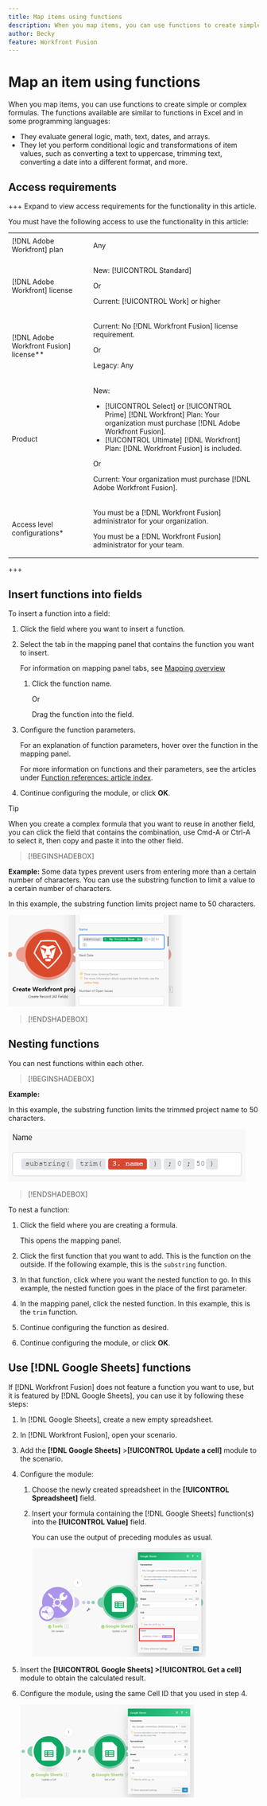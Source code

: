 ```yaml
---
title: Map items using functions
description: When you map items, you can use functions to create simple or complex formulas.
author: Becky
feature: Workfront Fusion
---
```

# Map an item using functions

When you map items, you can use functions to create simple or complex formulas. The functions available are similar to functions in Excel and in some programming languages:

* They evaluate general logic, math, text, dates, and arrays. 
* They let you perform conditional logic and transformations of item values, such as converting a text to uppercase, trimming text, converting a date into a different format, and more. 

<!--For more information, see [Map information from one module to another in Adobe Workfront Fusion](../../workfront-fusion/mapping/map-information-between-modules.md).-->


## Access requirements

+++ Expand to view access requirements for the functionality in this article.

You must have the following access to use the functionality in this article:

<table style="table-layout:auto">
 <col> 
 <col> 
 <tbody> 
  <tr> 
   <td role="rowheader">[!DNL Adobe Workfront] plan</td> 
   <td> <p>Any</p> </td> 
  </tr> 
  <tr data-mc-conditions=""> 
   <td role="rowheader">[!DNL Adobe Workfront] license</td> 
   <td> <p>New: [!UICONTROL Standard]</p><p>Or</p><p>Current: [!UICONTROL Work] or higher</p> </td> 
  </tr> 
  <tr> 
   <td role="rowheader">[!DNL Adobe Workfront Fusion] license**</td> 
   <td>
   <p>Current: No [!DNL Workfront Fusion] license requirement.</p>
   <p>Or</p>
   <p>Legacy: Any </p>
   </td> 
  </tr> 
  <tr> 
   <td role="rowheader">Product</td> 
   <td>
   <p>New:</p> <ul><li>[!UICONTROL Select] or [!UICONTROL Prime] [!DNL Workfront] Plan: Your organization must purchase [!DNL Adobe Workfront Fusion].</li><li>[!UICONTROL Ultimate] [!DNL Workfront] Plan: [!DNL Workfront Fusion] is included.</li></ul>
   <p>Or</p>
   <p>Current: Your organization must purchase [!DNL Adobe Workfront Fusion].</p>
   </td> 
  </tr>
  <tr data-mc-conditions=""> 
   <td role="rowheader">Access level configurations*</td> 
   <td> 
     <p>You must be a [!DNL Workfront Fusion] administrator for your organization.</p>
     <p>You must be a [!DNL Workfront Fusion] administrator for your team.</p>
   </td> 
  </tr> 
   </td> 
  </tr> 
 </tbody> 
</table>

<!--For more detail about the information in this table, see [Access requirements in Workfront documentation](/help/quicksilver/administration-and-setup/add-users/access-levels-and-object-permissions/access-level-requirements-in-documentation.md).-->

<!--For information on [!DNL Adobe Workfront Fusion] licenses, see [[!DNL Adobe Workfront Fusion] licenses](../../workfront-fusion/get-started/license-automation-vs-integration.md).-->

+++

## Insert functions into fields

To insert a function into a field:

1. Click the field where you want to insert a function.
1. Select the tab in the mapping panel that contains the function you want to insert. 

   For information on mapping panel tabs, see [Mapping overview](/help/workfront-fusion/get-started-with-fusion/understand-fusion/function-overview.md)
   1. Click the function name.

      Or

      Drag the function into the field.
1. Configure the function parameters. 

    For an explanation of function parameters, hover over the function in the mapping panel. 

    For more information on functions and their parameters, see the articles under [Function references: article index](/help/workfront-fusion/references/mapping-panel/functions/functions-toc.md).

1. Continue configuring the module, or click **OK**.

>[!TIP]
>
>When you create a complex formula that you want to reuse in another field, you can click the field that contains the combination, use Cmd-A or Ctrl-A to select it, then copy and paste it into the other field.


>[!BEGINSHADEBOX]

   **Example:** Some data types prevent users from entering more than a certain number of characters. You can use the substring function to limit a value to a certain number of characters.

   In this example, the substring function limits project name to 50 characters.

   ![](assets/example-meet-length-restriction-350x184.png)

>[!ENDSHADEBOX]

## Nesting functions

You can nest functions within each other.

>[!BEGINSHADEBOX]

   **Example:** 

   In this example, the substring function limits the trimmed project name to 50 characters.

   ![](assets/trimmed-name-under-50.png)

>[!ENDSHADEBOX]

To nest a function:

1. Click the field where you are creating a formula.

   This opens the mapping panel.

1. Click the first function that you want to add. This is the function on the outside. If the following example, this is the `substring` function.
1. In that function, click where you want the nested function to go. In this example, the nested function goes in the place of the first parameter.
1. In the mapping panel, click the nested function. In this example, this is the `trim` function.
1. Continue configuring the function as desired.
1. Continue configuring the module, or click **OK**.

## Use [!DNL Google Sheets] functions

If [!DNL Workfront Fusion] does not feature a function you want to use, but it is featured by [!DNL Google Sheets], you can use it by following these steps:

1. In [!DNL Google Sheets], create a new empty spreadsheet.
1. In [!DNL Workfront Fusion], open your scenario.
1. Add the **[!DNL Google Sheets]** >**[!UICONTROL Update a cell]** module to the scenario.

   <!--For instructions on adding a module, see [Add a module in a scenario](../../workfront-fusion/scenarios/create-a-scenario.md#add) in the article [Create a scenario](../../workfront-fusion/scenarios/create-a-scenario.md).-->

1. Configure the module:

   1. Choose the newly created spreadsheet in the **[!UICONTROL Spreadsheet]** field.
   1. Insert your formula containing the [!DNL Google Sheets] function(s) into the **[!UICONTROL Value]** field.

      You can use the output of preceding modules as usual.

      ![](assets/exploit-google-sheet-functions-350x218.png)

1. Insert the **[!UICONTROL Google Sheets] >[!UICONTROL Get a cell]** module to obtain the calculated result.
1. Configure the module, using the same Cell ID that you used in step 4.

   ![](assets/exploit-google-sheet-functions-2-350x187.png)
